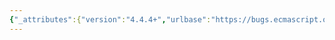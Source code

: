 ```yaml
---
{"_attributes":{"version":"4.4.4+","urlbase":"https://bugs.ecmascript.org/","maintainer":"dherman@mozilla.com"},"bug":{"bug_id":4245,"creation_ts":"2015-04-02 10:42:00 -0700","short_desc":"Table 38 incorrectly declares that module names are \"host normalized\"","delta_ts":"2015-04-03 12:35:37 -0700","product":"Draft for 6th Edition","component":"Modules","version":"Rev 36: March 17, 2015 Release Candidate 3","rep_platform":"All","op_sys":"All","bug_status":"RESOLVED","resolution":"FIXED","priority":"Normal","bug_severity":"enhancement","everconfirmed":true,"reporter":{"uid":"adamk","name":"Adam Klein"},"assigned_to":{"uid":"allen","name":"Allen Wirfs-Brock"},"cc":["dherman","jorendorff","samth"],"long_desc":[{"commentid":14027,"comment_count":0,"who":{"uid":"adamk","name":"Adam Klein"},"bug_when":"2015-04-02 10:42:14 -0700","thetext":"Module names have not been host normalized since HostNormalizeModuleName was dropped in the rev33 refactor."},{"commentid":14028,"comment_count":1,"who":{"uid":"allen","name":"Allen Wirfs-Brock"},"bug_when":"2015-04-02 10:57:44 -0700","thetext":"fixed in rev37 editor's draft"},{"commentid":14090,"comment_count":2,"who":{"uid":"allen","name":"Allen Wirfs-Brock"},"bug_when":"2015-04-03 12:35:37 -0700","thetext":"In Rev37"}]}}
---
```

